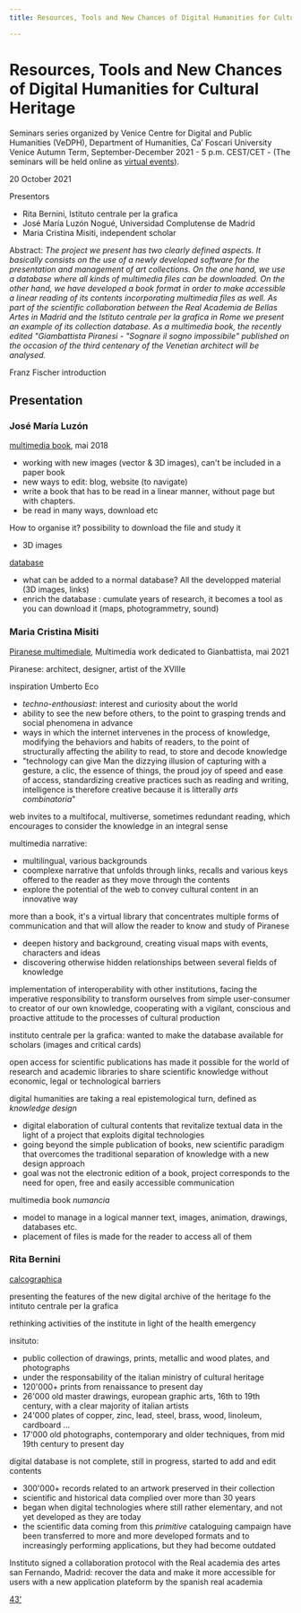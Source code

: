```yaml
---
title: Resources, Tools and New Chances of Digital Humanities for Cultural Heritage

---
```


# Resources, Tools and New Chances of Digital Humanities for Cultural Heritage

Seminars series organized by Venice Centre for Digital and Public Humanities (VeDPH), Department of Humanities, Ca’ Foscari University Venice Autumn Term, September-December 2021 - 5 p.m. CEST/CET - (The seminars will be held online as [virtual events)](https://www.youtube.com/watch?v=LsKGgmg-8kw).

20 October 2021  

Presentors

- Rita Bernini, Istituto centrale per la grafica
- José María Luzón Nogué, Universidad Complutense de Madrid
- Maria Cristina Misiti, independent scholar

Abstract: *The project we present has two clearly defined aspects. It basically consists on the use of a newly developed software for the presentation and management of art collections. On the one hand, we use a database where all kinds of multimedia files can be downloaded. On the other hand, we have developed a book format in order to make accessible a linear reading of its contents incorporating multimedia files as well. As part of the scientific collaboration between the Real Academia de Bellas Artes in Madrid and the Istituto centrale per la grafica in Rome we present an example of its collection database. As a multimedia book, the recently edited "Giambattista Piranesi - "Sognare il sogno impossibile" published on the occasion of the third centenary of the Venetian architect will be analysed.*

Franz Fischer introduction

## Presentation

### José María Luzón

[multimedia book](https://www.numanciamultimedia.com/), mai 2018 

- working with new images (vector & 3D images), can't be included in a paper book
- new ways to edit: blog, website (to navigate)
- write a book that has to be read in a linear manner, without page but with chapters. 
- be read in many ways, download etc

How to organise it? possibility to download the file and study it

- 3D images

[database](https://www.academiacolecciones.com/)

- what can be added to a normal database? All the developped material (3D images, links)
- enrich the database : cumulate years of research, it becomes a tool as you can download it (maps, photogrammetry, sound)

### Maria Cristina Misiti

[Piranese multimediale](https://piranesimultimediale.it/piranesi/en), Multimedia work dedicated to Gianbattista, mai 2021

Piranese: architect, designer, artist of the XVIIIe 

inspiration Umberto Eco 

- *techno-enthousiast*: interest and curiosity about the world 
- ability to see the new before others, to the point to grasping trends and social phenomena in advance
- ways in which the internet intervenes in the process of knowledge, modifying the behaviors and habits of readers, to the point of structurally affecting the ability to read, to store and decode knowledge
- "technology can give Man the dizzying illusion of capturing with a gesture, a clic, the essence of things, the proud joy of speed and ease of access, standardizing creative practices such as reading and writing, intelligence is therefore creative because it is litterally *arts combinatoria*"

web invites to a multifocal, multiverse, sometimes redundant reading, which encourages to consider the knowledge in an integral sense

multimedia narrative: 

- multilingual, various backgrounds
- coomplexe narrative that unfolds through links, recalls and various keys offered to the reader as they move through the contents 
- explore the potential of the web to convey cultural content in an innovative way

more than a book, it's a virtual library that concentrates multiple forms of communication and that will allow the reader to know and study of Piranese

- deepen history and background, creating visual maps with events, characters and ideas 
- discovering otherwise hidden relationships between several fields of knowledge

implementation of interoperability with other institutions, facing the imperative responsibility to transform ourselves from simple user-consumer to creator of our own knowledge, cooperating with a vigilant, conscious and proactive attitude to the processes of cultural production

instituto centrale per la grafica: wanted to make the database available for scholars (images and critical cards)

open access for scientific publications has made it possible for the world of research and academic libraries to share scientific knowledge without economic, legal or technological barriers

digital humanities are taking a real epistemological turn, defined as *knowledge design*

- digital elaboration of cultural contents that revitalize textual data in the light of a project that exploits digital technologies
- going beyond the simple publication of books, new scientific paradigm that overcomes the traditional separation of knowledge with a new design approach
- goal was not the electronic edition of a book, project corresponds to the need for open, free and easily accessible communication

multimedia book *numancia*

- model to manage in a logical manner text, images, animation, drawings, databases etc.
- placement of files is made for the reader to access all of them



### Rita Bernini

[calcographica](https://www.calcografica.it/) 

presenting the features of the new digital archive of the heritage fo the intituto centrale per la grafica  

rethinking activities of the institute in light of the health emergency

insituto: 

- public collection of drawings, prints, metallic and wood plates, and photographs
- under the responsability of the italian ministry of cultural heritage
- 120'000+ prints from renaissance to present day
-  26'000 old master drawings, european graphic arts, 16th to 19th century, with a clear majority of italian artists
- 24'000 plates of copper, zinc, lead, steel, brass, wood, linoleum, cardboard ...
- 17'000 old photographs, contemporary and older techniques, from mid 19th century to present day

digital database is not complete, still in progress, started to add and edit contents

- 300'000+ records related to an artwork preserved in their collection
- scientific and historical data complied over more than 30 years
- began when digital technologies where still rather elementary, and not yet developed as they are today
- the scientific data coming from this *primitive* cataloguing campaign have been transferred to more and more developed formats and to increasingly performing applications, but they had become outdated 

 Instituto signed a collaboration protocol with the Real academia des artes san Fernando, Madrid: recover the data and make it more accessible for users with a new application plateform by the spanish real academia

[43'](https://www.youtube.com/watch?v=LsKGgmg-8kw) 
